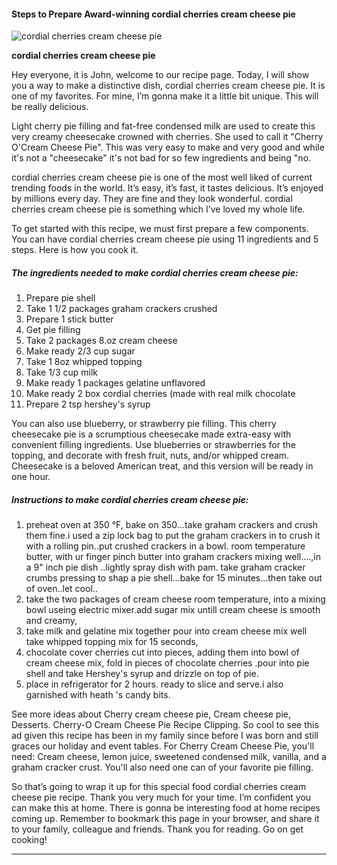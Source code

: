             

#### Steps to Prepare Award-winning cordial cherries cream cheese pie

![cordial cherries cream cheese pie](https://img-global.cpcdn.com/recipes/5372702349066240/751x532cq70/cordial-cherries-cream-cheese-pie-recipe-main-photo.jpg)

**cordial cherries cream cheese pie**

Hey everyone, it is John, welcome to our recipe page. Today, I will show you a way to make a distinctive dish, cordial cherries cream cheese pie. It is one of my favorites. For mine, I’m gonna make it a little bit unique. This will be really delicious.

Light cherry pie filling and fat-free condensed milk are used to create this very creamy cheesecake crowned with cherries. She used to call it "Cherry O'Cream Cheese Pie". This was very easy to make and very good and while it's not a "cheesecake" it's not bad for so few ingredients and being "no.

cordial cherries cream cheese pie is one of the most well liked of current trending foods in the world. It’s easy, it’s fast, it tastes delicious. It’s enjoyed by millions every day. They are fine and they look wonderful. cordial cherries cream cheese pie is something which I’ve loved my whole life.

To get started with this recipe, we must first prepare a few components. You can have cordial cherries cream cheese pie using 11 ingredients and 5 steps. Here is how you cook it.

##### The ingredients needed to make cordial cherries cream cheese pie:

1.  Prepare pie shell
2.  Take 1 1/2 packages graham crackers crushed
3.  Prepare 1 stick butter
4.  Get pie filling
5.  Take 2 packages 8.oz cream cheese
6.  Make ready 2/3 cup sugar
7.  Take 1 8oz whipped topping
8.  Take 1/3 cup milk
9.  Make ready 1 packages gelatine unflavored
10.  Make ready 2 box cordial cherries (made with real milk chocolate
11.  Prepare 2 tsp hershey's syrup

You can also use blueberry, or strawberry pie filling. This cherry cheesecake pie is a scrumptious cheesecake made extra-easy with convenient filling ingredients. Use blueberries or strawberries for the topping, and decorate with fresh fruit, nuts, and/or whipped cream. Cheesecake is a beloved American treat, and this version will be ready in one hour.

##### Instructions to make cordial cherries cream cheese pie:

1.  preheat oven at 350 °F, bake on 350…take graham crackers and crush them fine.i used a zip lock bag to put the graham crackers in to crush it with a rolling pin..put crushed crackers in a bowl. room temperature butter, with ur finger pinch butter into graham crackers mixing well….,in a 9" inch pie dish ..lightly spray dish with pam. take graham cracker crumbs pressing to shap a pie shell…bake for 15 minutes…then take out of oven..let cool..
2.  take the two packages of cream cheese room temperature, into a mixing bowl useing electric mixer.add sugar mix untill cream cheese is smooth and creamy,
3.  take milk and gelatine mix together pour into cream cheese mix well take whipped topping mix for 15 seconds,
4.  chocolate cover cherries cut into pieces, adding them into bowl of cream cheese mix, fold in pieces of chocolate cherries .pour into pie shell and take Hershey's syrup and drizzle on top of pie.
5.  place in refrigerator for 2 hours. ready to slice and serve.i also garnished with heath 's candy bits.

See more ideas about Cherry cream cheese pie, Cream cheese pie, Desserts. Cherry-O Cream Cheese Pie Recipe Clipping. So cool to see this ad given this recipe has been in my family since before I was born and still graces our holiday and event tables. For Cherry Cream Cheese Pie, you'll need: Cream cheese, lemon juice, sweetened condensed milk, vanilla, and a graham cracker crust. You'll also need one can of your favorite pie filling.

So that’s going to wrap it up for this special food cordial cherries cream cheese pie recipe. Thank you very much for your time. I’m confident you can make this at home. There is gonna be interesting food at home recipes coming up. Remember to bookmark this page in your browser, and share it to your family, colleague and friends. Thank you for reading. Go on get cooking!

* * *